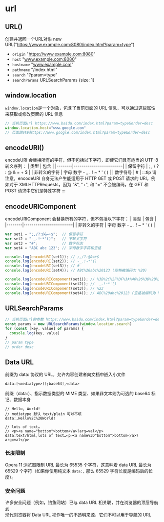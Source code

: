 # url

## URL()
创建并返回一个URL对象 new URL("https://www.example.com:8080/index.html?param=type")
* `origin`  "https://www.example.com:8080"
* `host`  "www.example.com:8080"
* `hostname` "www.example.com"
* `pathname`  "/index.html"
* `search`  "?param=type"
* `searchParams`  URLSearchParams \{size: 1\}  

## window.location
`window.location`是一个对象，包含了当前页面的 URL 信息，可以通过这些属性来获取或修改页面的 URL 信息
```js
// 当前页面url https://www.baidu.com/index.html?param=type&order=desc
window.location.host="www.google.com"
// 页面跳转到https://www.google.com/index.html?param=type&order=desc
```

## encodeURI()
encodeURI 会替换所有的字符，但不包括以下字符，即使它们具有适当的 UTF-8 转义序列：
| 类型     | 包含                      |
|--------|-------------------------|
| 保留字符   | ; , / ? : @ & = + $     |
| 非转义的字符 | 字母 数字 - _ . ! ~ * ' ( ) |
| 数字符号   | #                       |
:::tip
请注意，encodeURI 自身无法产生能适用于 HTTP GET 或 POST 请求的 URI，例如对于 XMLHTTPRequests，因为 "&", "+", 和 "=" 不会被编码，在 GET 和 POST 请求中它们是特殊字符
:::

## encodeURIComponent
encodeURIComponent 会替换所有的字符，但不包括以下字符：
| 类型     | 包含                      |
|--------|-------------------------|
| 非转义的字符 | 字母 数字 - _ . ! ~ * ' ( ) |
```js
var set1 = ";,/?:@&=+$";  // 保留字符
var set2 = "-_.!~*'()";   // 不转义字符
var set3 = "#";           // 数字标志
var set4 = "ABC abc 123"; // 字母数字字符和空格

console.log(encodeURI(set1)); // ;,/?:@&=+$
console.log(encodeURI(set2)); // -_.!~*'()
console.log(encodeURI(set3)); // #
console.log(encodeURI(set4)); // ABC%20abc%20123 (空格被编码为 %20)

console.log(encodeURIComponent(set1)); // %3B%2C%2F%3F%3A%40%26%3D%2B%24
console.log(encodeURIComponent(set2)); // -_.!~*'()
console.log(encodeURIComponent(set3)); // %23
console.log(encodeURIComponent(set4)); // ABC%20abc%20123 (空格被编码为 %20)
```

## URLSearchParams
```js
// 当前页面url的参数 https://www.baidu.com/index.html?param=type&order=desc
const params = new URLSearchParams(window.location.search)
for (const [key, value] of params) {
  console.log(key, value)
}
// param type
// order desc
```

## Data URL
前缀为 data: 协议的 URL，允许内容创建者向文档中嵌入小文件
```
data:[<mediatype>][;base64],<data>
```
前缀（data:）、指示数据类型的 MIME 类型、如果非文本则为可选的 base64 标记、数据本身
``` 
// Hello, World!
// mediatype 默认 text/plain 可以不填
data:,Hello%2C%20World!

// lots of text…
// <p><a name="bottom">bottom</a>?arg=val</p>
data:text/html,lots of text…<p><a name%3D"bottom">bottom</a>?arg=val</p>
```

### 长度限制
Opera 11 浏览器限制 URL 最长为 65535 个字符，这意味着 data URL 最长为 65529 个字符（如果你使用纯文本 `data:,`
那么 65529 字符长度是编码后的长度）。


### 安全问题
许多安全问题（例如，钓鱼网站）已与 data URL 相关联，并在浏览器的顶层导航到  
现代浏览器将 Data URL 视作唯一的不透明来源，它们不可以用于导航的 URL  
